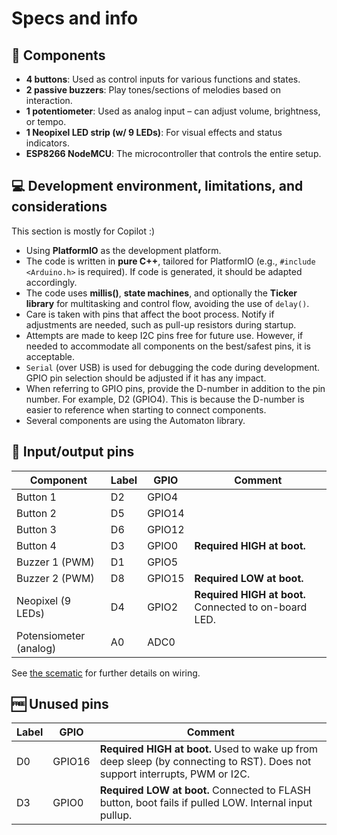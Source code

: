 # Specs and info

## 🔧 Components

- **4 buttons**: Used as control inputs for various functions and states.
- **2 passive buzzers**: Play tones/sections of melodies based on interaction.
- **1 potentiometer**: Used as analog input – can adjust volume, brightness, or tempo.
- **1 Neopixel LED strip (w/ 9 LEDs)**: For visual effects and status indicators.
- **ESP8266 NodeMCU**: The microcontroller that controls the entire setup.

## 💻 Development environment, limitations, and considerations

This section is mostly for Copilot :)

- Using **PlatformIO** as the development platform.
- The code is written in **pure C++**, tailored for PlatformIO (e.g., `#include <Arduino.h>` is required). If code is generated, it should be adapted accordingly.
- The code uses **millis()**, **state machines**, and optionally the **Ticker library** for multitasking and control flow, avoiding the use of `delay()`.
- Care is taken with pins that affect the boot process. Notify if adjustments are needed, such as pull-up resistors during startup.
- Attempts are made to keep I2C pins free for future use. However, if needed to accommodate all components on the best/safest pins, it is acceptable.
- `Serial` (over USB) is used for debugging the code during development. GPIO pin selection should be adjusted if it has any impact.
- When referring to GPIO pins, provide the D-number in addition to the pin number. For example, D2 (GPIO4). This is because the D-number is easier to reference when starting to connect components.
- Several components are using the Automaton library.

## 🔌 Input/output pins

| Component              | Label | GPIO   | Comment                                               |
| ---------------------- | ----- | ------ | ----------------------------------------------------- |
| Button 1               | D2    | GPIO4  |                                                       |
| Button 2               | D5    | GPIO14 |                                                       |
| Button 3               | D6    | GPIO12 |                                                       |
| Button 4               | D3    | GPIO0  | **Required HIGH at boot.**                            |
| Buzzer 1 (PWM)         | D1    | GPIO5  |                                                       |
| Buzzer 2 (PWM)         | D8    | GPIO15 | **Required LOW at boot.**                             |
| Neopixel (9 LEDs)      | D4    | GPIO2  | **Required HIGH at boot.** Connected to on-board LED. |
| Potensiometer (analog) | A0    | ADC0   |                                                       |

See [the scematic](/docs/diagrams/scematic.png) for further details on wiring.

## 🆓 Unused pins

| Label | GPIO   | Comment                                                                                                                     |
| ----- | ------ | --------------------------------------------------------------------------------------------------------------------------- |
| D0    | GPIO16 | **Required HIGH at boot.** Used to wake up from deep sleep (by connecting to RST). Does not support interrupts, PWM or I2C. |
| D3    | GPIO0  | **Required LOW at boot.** Connected to FLASH button, boot fails if pulled LOW. Internal input pullup.                       |
